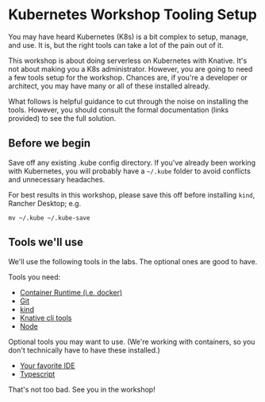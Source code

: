 # Kubernetes Workshop Tooling Setup

You may have heard Kubernetes (K8s) is a bit complex to setup, manage, and use. It is, but the right tools 
can take a lot of the pain out of it.    

This workshop is about doing serverless on Kubernetes with Knative. It's not about making you a K8s 
administrator. However, you are going to need a few tools setup for the workshop. Chances are, if 
you're a developer or architect, you may have many or all of these installed already.

What follows is helpful guidance to cut through the noise on installing the tools. 
However, you should consult the formal documentation (links provided) to see the 
full solution.

## Before we begin

Save off any existing .kube config directory. If you've already been working with Kubernetes, 
you will probably have a `~/.kube` folder to avoid conflicts and unnecessary headaches.

For best results in this workshop, please save this off before installing `kind`, Rancher Desktop; e.g.
```shell
mv ~/.kube ~/.kube-save
```

## Tools we'll use

We'll use the following tools in the labs. The optional ones are good to have.

Tools you need:

- [Container Runtime (i.e. docker)](tools/docker.md)
- [Git](tools/git.md)
- [kind](tools/kind.md)
- [Knative cli tools](tools/kn_tools.md) 
- [Node](tools/node.md)

Optional tools you may want to use. (We're working with containers, 
so you don't technically have to have these installed.)
- [Your favorite IDE](tools/ide.md)
- [Typescript](#installing-typescript)

That's not too bad. See you in the workshop!

